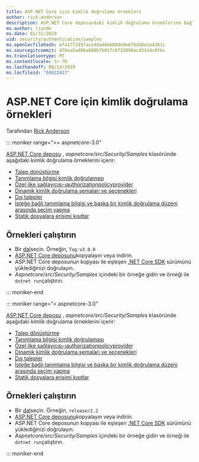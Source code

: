 ```yaml
---
title: ASP.NET Core için kimlik doğrulama örnekleri
author: rick-anderson
description: ASP.NET Core deposundaki kimlik doğrulama örneklerine bağlantılar sağlar.
ms.author: riande
ms.date: 01/31/2019
uid: security/authentication/samples
ms.openlocfilehash: efa177245faceddad4eb80de9e6f6d38e1a4261c
ms.sourcegitcommit: 476ea5ad86a680b7b017c6f32098acd3414c0f6c
ms.translationtype: MT
ms.contentlocale: tr-TR
ms.lasthandoff: 08/14/2019
ms.locfileid: "69022417"
---
```

# <a name="authentication-samples-for-aspnet-core"></a>ASP.NET Core için kimlik doğrulama örnekleri

Tarafından [Rick Anderson](https://twitter.com/RickAndMSFT)

::: moniker range=">= aspnetcore-3.0"

[ASP.NET Core deposu](https://github.com/aspnet/AspNetCore) , *aspnetcore/src/Security/Samples* klasöründe aşağıdaki kimlik doğrulama örneklerini içerir:

* [Talep dönüştürme](https://github.com/aspnet/AspNetCore/tree/release/2.2/src/Security/samples/ClaimsTransformation)
* [Tanımlama bilgisi kimlik doğrulaması](https://github.com/aspnet/AspNetCore/tree/release/2.2/src/Security/samples/Cookies)
* [Özel ilke sağlayıcısı-ıauthorizationpolicyprovider](https://github.com/aspnet/AspNetCore/tree/release/2.2/src/Security/samples/CustomPolicyProvider)
* [Dinamik kimlik doğrulama şemaları ve seçenekleri](https://github.com/aspnet/AspNetCore/tree/release/2.2/src/Security/samples/DynamicSchemes)
* [Dış talepler](https://github.com/aspnet/AspNetCore/tree/release/2.2/src/Security/samples/Identity.ExternalClaims)
* [İsteğe bağlı tanımlama bilgisi ve başka bir kimlik doğrulama düzeni arasında seçim yapma](https://github.com/aspnet/AspNetCore/tree/release/2.2/src/Security/samples/PathSchemeSelection)
* [Statik dosyalara erişimi kısıtlar](https://github.com/aspnet/AspNetCore/tree/release/2.2/src/Security/samples/StaticFilesAuth)

## <a name="run-the-samples"></a>Örnekleri çalıştırın

* Bir [dal](https://github.com/aspnet/AspNetCore)seçin. Örneğin, `Tag:v3.0.0`
* [ASP.NET Core deposunu](https://github.com/aspnet/AspNetCore)kopyalayın veya indirin.
* ASP.NET Core deposunun kopyası ile eşleşen [.NET Core SDK](https://www.microsoft.com/net/download/all) sürümünü yüklediğinizi doğrulayın.
* *Aspnetcore/src/Security/Samples* içindeki bir örneğe gidin ve örneği ile `dotnet run`çalıştırın.

::: moniker-end

::: moniker range="< aspnetcore-3.0"

[ASP.NET Core deposu](https://github.com/aspnet/AspNetCore) , *aspnetcore/src/Security/Samples* klasöründe aşağıdaki kimlik doğrulama örneklerini içerir:

* [Talep dönüştürme](https://github.com/aspnet/AspNetCore/tree/release/2.2/src/Security/samples/ClaimsTransformation)
* [Tanımlama bilgisi kimlik doğrulaması](https://github.com/aspnet/AspNetCore/tree/release/2.2/src/Security/samples/Cookies)
* [Özel ilke sağlayıcısı-ıauthorizationpolicyprovider](https://github.com/aspnet/AspNetCore/tree/release/2.2/src/Security/samples/CustomPolicyProvider)
* [Dinamik kimlik doğrulama şemaları ve seçenekleri](https://github.com/aspnet/AspNetCore/tree/release/2.2/src/Security/samples/DynamicSchemes)
* [Dış talepler](https://github.com/aspnet/AspNetCore/tree/release/2.2/src/Security/samples/Identity.ExternalClaims)
* [İsteğe bağlı tanımlama bilgisi ve başka bir kimlik doğrulama düzeni arasında seçim yapma](https://github.com/aspnet/AspNetCore/tree/release/2.2/src/Security/samples/PathSchemeSelection)
* [Statik dosyalara erişimi kısıtlar](https://github.com/aspnet/AspNetCore/tree/release/2.2/src/Security/samples/StaticFilesAuth)

## <a name="run-the-samples"></a>Örnekleri çalıştırın

* Bir [dal](https://github.com/aspnet/AspNetCore)seçin. Örneğin, `release/2.2`
* [ASP.NET Core deposunu](https://github.com/aspnet/AspNetCore)kopyalayın veya indirin.
* ASP.NET Core deposunun kopyası ile eşleşen [.NET Core SDK](https://www.microsoft.com/net/download/all) sürümünü yüklediğinizi doğrulayın.
* *Aspnetcore/src/Security/Samples* içindeki bir örneğe gidin ve örneği ile `dotnet run`çalıştırın.

::: moniker-end
